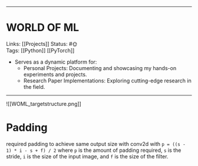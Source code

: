 ___
# WORLD OF ML
Links: [[Projects]]
Status: #🌞  
Tags: [[Python]] [[PyTorch]] 

<!--- Created on: 2023.09.08, 20:51 --->

- Serves as a dynamic platform for:
	- Personal Projects: Documenting and showcasing my hands-on experiments and projects.
	- Research Paper Implementations: Exploring cutting-edge research in the field.
___

![[WOML_targetstructure.png]]

# Padding
required padding to achieve same output size with conv2d with `p = ((s - 1) * i - s + f) / 2`
where `p` is the amount of padding required, `s` is the stride, `i` is the size of the input image, and `f` is the size of the filter.
